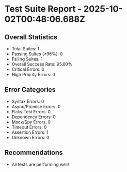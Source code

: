 # Test Suite Report - 2025-10-02T00:48:06.688Z

## Overall Statistics
- Total Suites: 1
- Passing Suites (≥96%): 0
- Failing Suites: 1
- Overall Success Rate: 95.00%
- Critical Errors: 0
- High Priority Errors: 0

## Error Categories
- Syntax Errors: 0
- Async/Promise Errors: 0
- Flaky Test Errors: 0
- Dependency Errors: 0
- Mock/Spy Errors: 0
- Timeout Errors: 0
- Assertion Errors: 1
- Unknown Errors: 0

## Recommendations
- All tests are performing well!



